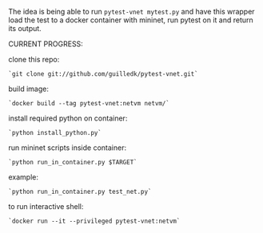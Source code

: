 The idea is being able to run  `pytest-vnet mytest.py` and have this wrapper load the test to a docker container with mininet, run pytest on it and return its output.

CURRENT PROGRESS:

clone this repo:

	`git clone git://github.com/guilledk/pytest-vnet.git`

build image:

	`docker build --tag pytest-vnet:netvm netvm/`

install required python on container:

	`python install_python.py`

run mininet scripts inside container:

	`python run_in_container.py $TARGET`

example:

	`python run_in_container.py test_net.py`

to run interactive shell:

	`docker run --it --privileged pytest-vnet:netvm`